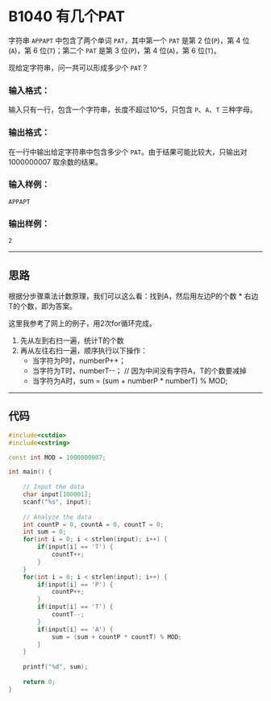 # B1040 有几个PAT

字符串 `APPAPT` 中包含了两个单词 `PAT`，其中第一个 `PAT` 是第 2 位(`P`)，第 4 位(`A`)，第 6 位(`T`)；第二个 `PAT` 是第 3 位(`P`)，第 4 位(`A`)，第 6 位(`T`)。

现给定字符串，问一共可以形成多少个 `PAT`？

### 输入格式：

输入只有一行，包含一个字符串，长度不超过10^5，只包含 `P`、`A`、`T` 三种字母。

### 输出格式：

在一行中输出给定字符串中包含多少个 `PAT`。由于结果可能比较大，只输出对 1000000007 取余数的结果。

### 输入样例：

```in
APPAPT  
```

### 输出样例：

```out
2
```

---

## 思路

根据分步骤乘法计数原理，我们可以这么看：找到A，然后用左边P的个数 * 右边T的个数，即为答案。

这里我参考了网上的例子，用2次for循环完成。

1. 先从左到右扫一遍，统计T的个数
2. 再从左往右扫一遍，顺序执行以下操作：
   - 当字符为P时，numberP++；
   - 当字符为T时，numberT--； // 因为中间没有字符A，T的个数要减掉
   - 当字符为A时，sum = (sum + numberP * numberT) % MOD;

---

## 代码

```cpp
#include<cstdio>
#include<cstring>

const int MOD = 1000000007;

int main() {
	
	// Input the data
	char input[100001];
	scanf("%s", input);
	
	// Analyze the data
	int countP = 0, countA = 0, countT = 0;
	int sum = 0;
	for(int i = 0; i < strlen(input); i++) {
		if(input[i] == 'T') {
			countT++;
		}
	}
	for(int i = 0; i < strlen(input); i++) {
		if(input[i] == 'P') {
			countP++;
		}
		if(input[i] == 'T') {
			countT--;
		}
		if(input[i] == 'A') {
			sum = (sum + countP * countT) % MOD; 
		}
	}
	
	printf("%d", sum);
	
	return 0;
} 
```

